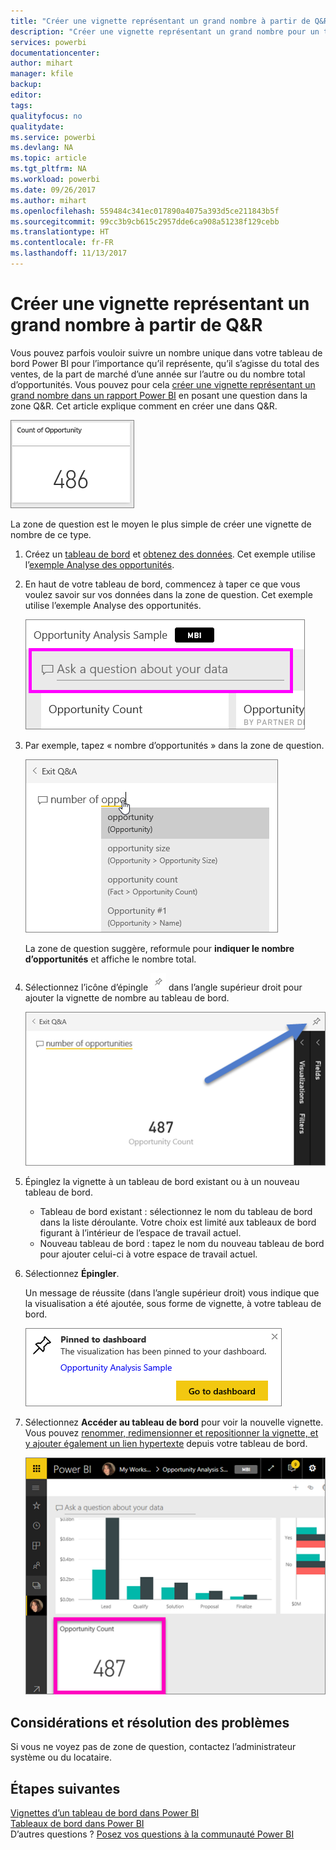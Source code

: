 ```yaml
---
title: "Créer une vignette représentant un grand nombre à partir de Q&R"
description: "Créer une vignette représentant un grand nombre pour un tableau de bord Power BI en posant une question"
services: powerbi
documentationcenter: 
author: mihart
manager: kfile
backup: 
editor: 
tags: 
qualityfocus: no
qualitydate: 
ms.service: powerbi
ms.devlang: NA
ms.topic: article
ms.tgt_pltfrm: NA
ms.workload: powerbi
ms.date: 09/26/2017
ms.author: mihart
ms.openlocfilehash: 559484c341ec017890a4075a393d5ce211843b5f
ms.sourcegitcommit: 99cc3b9cb615c2957dde6ca908a51238f129cebb
ms.translationtype: HT
ms.contentlocale: fr-FR
ms.lasthandoff: 11/13/2017
---
```

# <a name="create-a-big-number-tile-from-qa"></a>Créer une vignette représentant un grand nombre à partir de Q&R
Vous pouvez parfois vouloir suivre un nombre unique dans votre tableau de bord Power BI pour l’importance qu’il représente, qu’il s’agisse du total des ventes, de la part de marché d’une année sur l’autre ou du nombre total d’opportunités. Vous pouvez pour cela [créer une vignette représentant un grand nombre dans un rapport Power BI](power-bi-visualization-big-number-report.md) en posant une question dans la zone Q&R. Cet article explique comment en créer une dans Q&R.

![](media/power-bi-visualization-big-number/pbi_opptuntiescard.png)

La zone de question est le moyen le plus simple de créer une vignette de nombre de ce type.

1. Créez un [tableau de bord](service-dashboards.md) et [obtenez des données](service-get-data.md). Cet exemple utilise l’[exemple Analyse des opportunités](sample-opportunity-analysis.md).
2. En haut de votre tableau de bord, commencez à taper ce que vous voulez savoir sur vos données dans la zone de question. Cet exemple utilise l’exemple Analyse des opportunités.
   
   ![](media/power-bi-visualization-big-number/power-bi-q-and-a-box.png)
3. Par exemple, tapez « nombre d’opportunités » dans la zone de question.
   
   ![](media/power-bi-visualization-big-number/power-bi-ask.png)
   
   La zone de question suggère, reformule pour **indiquer le nombre d’opportunités** et affiche le nombre total.  
4. Sélectionnez l’icône d’épingle ![](media/power-bi-visualization-big-number/pbi_pintile.png) dans l’angle supérieur droit pour ajouter la vignette de nombre au tableau de bord. 
   
   ![](media/power-bi-visualization-big-number/power-bi-pin.png)
5. Épinglez la vignette à un tableau de bord existant ou à un nouveau tableau de bord. 
   
   * Tableau de bord existant : sélectionnez le nom du tableau de bord dans la liste déroulante. Votre choix est limité aux tableaux de bord figurant à l’intérieur de l’espace de travail actuel.
   * Nouveau tableau de bord : tapez le nom du nouveau tableau de bord pour ajouter celui-ci à votre espace de travail actuel.
6. Sélectionnez **Épingler**.
   
   Un message de réussite (dans l’angle supérieur droit) vous indique que la visualisation a été ajoutée, sous forme de vignette, à votre tableau de bord.  
   
   ![](media/power-bi-visualization-big-number/power-bi-success.png)
7. Sélectionnez **Accéder au tableau de bord** pour voir la nouvelle vignette. Vous pouvez [renommer, redimensionner et repositionner la vignette, et y ajouter également un lien hypertexte](service-dashboard-edit-tile.md) depuis votre tableau de bord. 
   
   ![](media/power-bi-visualization-big-number/power-bi-pinned.png)

## <a name="considerations-and-troubleshooting"></a>Considérations et résolution des problèmes
Si vous ne voyez pas de zone de question, contactez l’administrateur système ou du locataire.

## <a name="next-steps"></a>Étapes suivantes
[Vignettes d’un tableau de bord dans Power BI](service-dashboard-tiles.md)  
[Tableaux de bord dans Power BI](service-dashboards.md)  
D’autres questions ? [Posez vos questions à la communauté Power BI](http://community.powerbi.com/)

